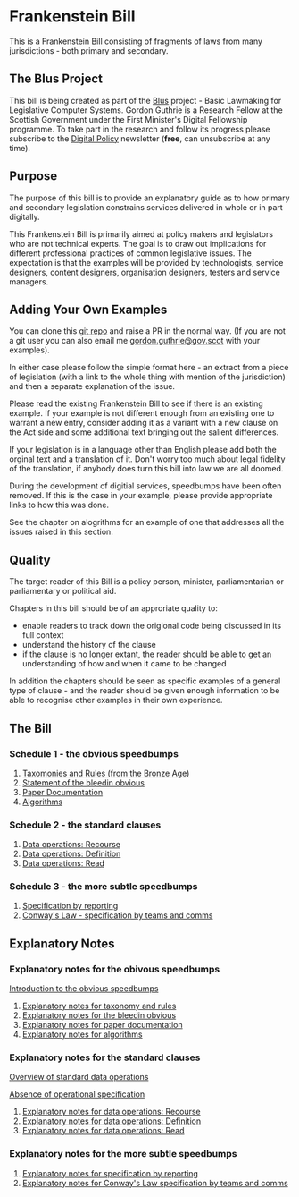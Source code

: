 # Frankenstein Bill

This is a Frankenstein Bill consisting of fragments of laws from many jurisdictions - both primary and secondary.

## The BIus Project

This bill is being created as part of the [BIus](https://open.substack.com/pub/digitalpolicy/p/my-digital-fellowship) project - Basic Lawmaking for Legislative Computer Systems. Gordon Guthrie is a Research Fellow at the Scottish Government under the First Minister's Digital Fellowship programme. To take part in the research and follow its progress please subscribe to the [Digital Policy](https://digitalpolicy.substack.com/) newsletter (**free**, can unsubscribe at any time). 

## Purpose

The purpose of this bill is to provide an explanatory guide as to how primary and secondary legislation constrains services delivered in whole or in part digitally.

This Frankenstein Bill is primarily aimed at policy makers and legislators who are not technical experts. The goal is to draw out implications for different professional practices of common legislative issues. The expectation is that the examples will be provided by technologists, service designers, content designers, organisation designers, testers and service managers.

## Adding Your Own Examples

You can clone this [git repo](https://github.com/gordonguthrie/frankensteinbill
) and raise a PR in the normal way. (If you are not a git user you can also email me gordon.guthrie@gov.scot with your examples).

In either case please follow the simple format here - an extract from a piece of legislation (with a link to the whole thing with mention of the jurisdiction) and then a separate explanation of the issue.

Please read the existing Frankenstein Bill to see if there is an existing example. If your example is not different enough from an existing one to warrant a new entry, consider adding it as a variant with a new clause on the Act side and some additional text bringing out the salient differences.

If your legislation is in a language other than English please add both the orginal text and a translation of it. Don't worry too much about legal fidelity of the translation, if anybody does turn this bill into law we are all doomed.

During the development of digitial services, speedbumps have been often removed. If this is the case in your example, please provide appropriate links to how this was done.

See the chapter on alogrithms for an example of one that addresses all the issues raised in this section.

## Quality

The target reader of this Bill is a policy person, minister, parliamentarian or parliamentary or political aid.

Chapters in this bill should be of an approriate quality to:

* enable readers to track down the origional code being discussed in its full context
* understand the history of the clause
* if the clause is no longer extant, the reader should be able to get an understanding of how and when it came to be changed

In addition the chapters should be seen as specific examples of a general type of clause - and the reader should be given enough information to be able to recognise other examples in their own experience.

## The Bill

### Schedule 1 - the obvious speedbumps

1. [Taxomonies and Rules (from the Bronze Age)](./bill/taxonomy_and_rules.html)
2. [Statement of the bleedin obvious](./bill/the_bleeding_obvious.html)
1. [Paper Documentation](./bill/paper_documentation.html)
1. [Algorithms](./bill/algorithms.html)

### Schedule 2 - the standard clauses

1. [Data operations: Recourse](./bill/data_operations_recourse.html)
1. [Data operations: Definition](./bill/data_operations_definition.html)
1. [Data operations: Read](./bill/data_operations_read.html)

### Schedule 3 - the more subtle speedbumps

1. [Specification by reporting](./bill/specification_by_reporting.html)
1. [Conway's Law - specification by teams and comms](./bill/conways_law_specification_by_teams_and_comms.html)

## Explanatory Notes

### Explanatory notes for the obivous speedbumps

[Introduction to the obvious speedbumps](./explanatory_notes/introduction_to_obvious_speedbumps.html)

1. [Explanatory notes for taxonomy and rules](./explanatory_notes/explanatory_notes_for_taxonomy_and_rules.html)
1. [Explanatory notes for the bleedin obvious](./explanatory_notes/explanatory_notes_for_the_bleeding_obvious.html)
1. [Explanatory notes for paper documentation](./explanatory_notes/explanatory_notes_for_paper_documentation.html)
1. [Explanatory notes for algorithms](./explanatory_notes/explanatory_notes_for_algorithms.html)

### Explanatory notes for the standard clauses

[Overview of standard data operations](./explanatory_notes/overview_of_standard_data_operations.html)

[Absence of operational specification](./explanatory_notes/absence_of_operational_specification.html)

1. [Explanatory notes for data operations: Recourse](./explanatory_notes/explanatory_notes_for_data_operations_recourse.html)
1. [Explanatory notes for data operations: Definition](./explanatory_notes/explanatory_notes_for_data_operations_definition.html)
1. [Explanatory notes for data operations: Read](./explanatory_notes/explanatory_notes_for_data_operations_read.html)

### Explanatory notes for the more subtle speedbumps

1. [Explanatory notes for specification by reporting](./explanatory_notes/explanatory_notes_for_specification_by_reporting.html)
1. [Explanatory notes for Conway's Law specification by teams and comms](./explanatory_notes/explanatory_notes_for_conways_law_specification_by_teams_and_comms.html)
